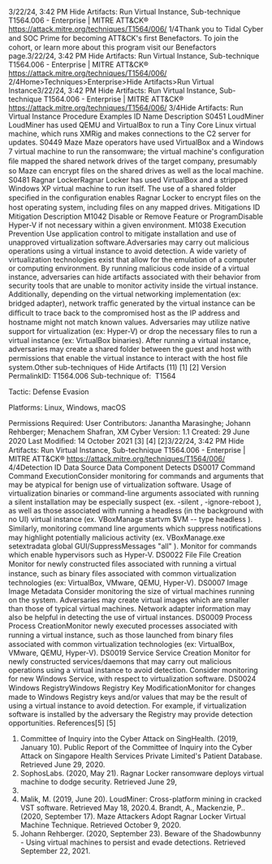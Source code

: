 3/22/24, 3:42 PM Hide Artifacts: Run Virtual Instance, Sub-technique T1564.006 - Enterprise | MITRE ATT&CK®
https://attack.mitre.org/techniques/T1564/006/ 1/4Thank you to Tidal Cyber and SOC Prime for becoming ATT&CK's ﬁrst Benefactors. To join the cohort, or learn more about this program visit our
Benefactors page.3/22/24, 3:42 PM Hide Artifacts: Run Virtual Instance, Sub-technique T1564.006 - Enterprise | MITRE ATT&CK®
https://attack.mitre.org/techniques/T1564/006/ 2/4Home>Techniques>Enterprise>Hide Artifacts>Run Virtual Instance3/22/24, 3:42 PM Hide Artifacts: Run Virtual Instance, Sub-technique T1564.006 - Enterprise | MITRE ATT&CK®
https://attack.mitre.org/techniques/T1564/006/ 3/4Hide Artifacts: Run Virtual Instance
Procedure Examples
ID Name Description
S0451 LoudMiner LoudMiner has used QEMU and VirtualBox to run a Tiny Core Linux virtual machine, which runs XMRig and
makes connections to the C2 server for updates.
S0449 Maze Maze operators have used VirtualBox and a Windows 7 virtual machine to run the ransomware; the virtual
machine's conﬁguration ﬁle mapped the shared network drives of the target company, presumably so Maze
can encrypt ﬁles on the shared drives as well as the local machine.
S0481 Ragnar
LockerRagnar Locker has used VirtualBox and a stripped Windows XP virtual machine to run itself. The use of a
shared folder speciﬁed in the conﬁguration enables Ragnar Locker to encrypt ﬁles on the host operating
system, including ﬁles on any mapped drives.
Mitigations
ID Mitigation Description
M1042 Disable or Remove Feature or
ProgramDisable Hyper-V if not necessary within a given environment.
M1038 Execution Prevention Use application control to mitigate installation and use of unapproved virtualization
software.Adversaries may carry out malicious operations using a virtual instance to avoid detection. A wide variety of virtualization technologies exist
that allow for the emulation of a computer or computing environment. By running malicious code inside of a virtual instance, adversaries
can hide artifacts associated with their behavior from security tools that are unable to monitor activity inside the virtual instance.
Additionally, depending on the virtual networking implementation (ex: bridged adapter), network traﬃc generated by the virtual instance can
be diﬃcult to trace back to the compromised host as the IP address and hostname might not match known values.
Adversaries may utilize native support for virtualization (ex: Hyper-V) or drop the necessary ﬁles to run a virtual instance (ex: VirtualBox
binaries). After running a virtual instance, adversaries may create a shared folder between the guest and host with permissions that enable
the virtual instance to interact with the host ﬁle system.Other sub-techniques of Hide Artifacts (11)
[1]
[2]
Version PermalinkID: T1564.006
Sub-technique of:  T1564

Tactic: Defense Evasion

Platforms: Linux, Windows, macOS

Permissions Required: User
Contributors: Janantha Marasinghe; Johann Rehberger; Menachem Shafran, XM Cyber
Version: 1.1
Created: 29 June 2020
Last Modiﬁed: 14 October 2021
[3]
[4]
[2]3/22/24, 3:42 PM Hide Artifacts: Run Virtual Instance, Sub-technique T1564.006 - Enterprise | MITRE ATT&CK®
https://attack.mitre.org/techniques/T1564/006/ 4/4Detection
ID Data Source Data Component Detects
DS0017 Command Command
ExecutionConsider monitoring for commands and arguments that may be atypical for benign
use of virtualization software. Usage of virtualization binaries or command-line
arguments associated with running a silent installation may be especially suspect
(ex. -silent , -ignore-reboot ), as well as those associated with running a headless
(in the background with no UI) virtual instance (ex. VBoxManage startvm $VM --
type headless ). Similarly, monitoring command line arguments which suppress
notiﬁcations may highlight potentially malicious activity (ex. VBoxManage.exe
setextradata global GUI/SuppressMessages "all" ). Monitor for commands
which enable hypervisors such as Hyper-V.
DS0022 File File Creation Monitor for newly constructed ﬁles associated with running a virtual instance, such
as binary ﬁles associated with common virtualization technologies (ex: VirtualBox,
VMware, QEMU, Hyper-V).
DS0007 Image Image Metadata Consider monitoring the size of virtual machines running on the system. Adversaries
may create virtual images which are smaller than those of typical virtual machines.
Network adapter information may also be helpful in detecting the use of virtual
instances.
DS0009 Process Process
CreationMonitor newly executed processes associated with running a virtual instance, such as
those launched from binary ﬁles associated with common virtualization technologies
(ex: VirtualBox, VMware, QEMU, Hyper-V).
DS0019 Service Service Creation Monitor for newly constructed services/daemons that may carry out malicious
operations using a virtual instance to avoid detection. Consider monitoring for new
Windows Service, with respect to virtualization software.
DS0024 Windows RegistryWindows
Registry Key
ModiﬁcationMonitor for changes made to Windows Registry keys and/or values that may be the
result of using a virtual instance to avoid detection. For example, if virtualization
software is installed by the adversary the Registry may provide detection
opportunities.
References[5]
[5]
1. Committee of Inquiry into the Cyber Attack on SingHealth.
(2019, January 10). Public Report of the Committee of Inquiry
into the Cyber Attack on Singapore Health Services Private
Limited's Patient Database. Retrieved June 29, 2020.
2. SophosLabs. (2020, May 21). Ragnar Locker ransomware
deploys virtual machine to dodge security. Retrieved June 29,
2020.
3. Malik, M. (2019, June 20). LoudMiner: Cross-platform mining
in cracked VST software. Retrieved May 18, 2020.4. Brandt, A., Mackenzie, P.. (2020, September 17). Maze
Attackers Adopt Ragnar Locker Virtual Machine Technique.
Retrieved October 9, 2020.
5. Johann Rehberger. (2020, September 23). Beware of the
Shadowbunny - Using virtual machines to persist and evade
detections. Retrieved September 22, 2021.